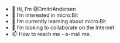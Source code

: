 - 👋 Hi, I’m @DmitriAndersen
- 👀 I’m interested in micro:Bit
- 🌱 I’m currently learning about micro:Bit
- 💞️ I’m looking to collaborate on the Internet
- 📫 How to reach me - e-mail me.

<!---
DmitriAndersen/DmitriAndersen is a ✨ special ✨ repository because its `README.md` (this file) appears on your GitHub profile.
You can click the Preview link to take a look at your changes.
--->
